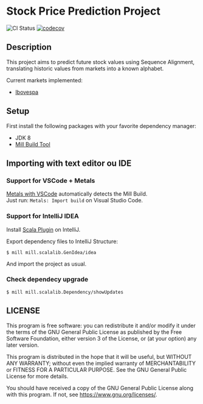 Stock Price Prediction Project
=============

![CI Status](https://github.com/caiormt/stock-price-prediction/workflows/ci/badge.svg)
[![codecov](https://codecov.io/gh/caiormt/stock-price-prediction/branch/main/graph/badge.svg?token=MP7ATEUP57)](https://codecov.io/gh/caiormt/stock-price-prediction)

## Description

This project aims to predict future stock values using Sequence Alignment, translating historic values from markets into a known alphabet.

Current markets implemented:
- [Ibovespa][b3-history]

## Setup

First install the following packages with your favorite dependency manager:

* JDK 8
* [Mill Build Tool][mill]

## Importing with text editor ou IDE

### Support for VSCode + Metals

[Metals with VSCode][metals-vscode] automatically detects the Mill Build.  
Just run: `Metals: Import build` on Visual Studio Code.

### Support for IntelliJ IDEA

Install [Scala Plugin][intellij-scala] on IntelliJ.

Export dependency files to IntelliJ Structure:
```shell script
$ mill mill.scalalib.GenIdea/idea
``` 

And import the project as usual.

### Check dependecy upgrade

```shell script
$ mill mill.scalalib.Dependency/showUpdates
```

## LICENSE

This program is free software: you can redistribute it and/or modify it under the terms of the GNU General Public
License as published by the Free Software Foundation, either version 3 of the License, or (at your option) any later
version.

This program is distributed in the hope that it will be useful, but WITHOUT ANY WARRANTY; without even the implied
warranty of MERCHANTABILITY or FITNESS FOR A PARTICULAR PURPOSE.  See the GNU General Public License for more details.

You should have received a copy of the GNU General Public License along with this program.
If not, see <https://www.gnu.org/licenses/>.

[mill]: http://www.lihaoyi.com/mill/#installation
[metals-vscode]: https://scalameta.org/metals/docs/editors/vscode.html
[intellij-scala]: https://plugins.jetbrains.com/plugin/1347-scala
[b3-history]: http://www.b3.com.br/pt_br/market-data-e-indices/servicos-de-dados/market-data/historico/mercado-a-vista/cotacoes-historicas/
